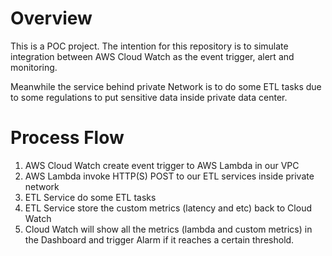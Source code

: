 # Overview
This is a POC project. The intention for this repository is to simulate integration between AWS Cloud Watch as the event trigger, alert and monitoring. 

Meanwhile the service behind private Network is to do some ETL tasks due to some regulations to put sensitive data inside private data center.

# Process Flow
1. AWS Cloud Watch create event trigger to AWS Lambda in our VPC
2. AWS Lambda invoke HTTP(S) POST to our ETL services inside private network
3. ETL Service do some ETL tasks
4. ETL Service store the custom metrics (latency and etc) back to Cloud Watch
5. Cloud Watch will show all the metrics (lambda and custom metrics) in the Dashboard and trigger Alarm if it reaches a certain threshold.
